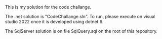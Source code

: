 This is my solution for the code challange.

The .net solution is "CodeChallange.sln". To run, please execute on visual studio 2022 once it is developed using dotnet 6.

The SqlServer solution is on file SqlQuery.sql on the root of this repository.
